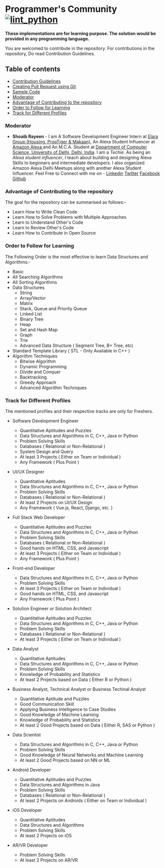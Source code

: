# Programmer's Community [![lint_python](https://github.com/shoaibrayeen/Programmers-Community/workflows/lint_python/badge.svg)](https://github.com/shoaibrayeen/Programmers-Community/actions)

__These implementations are for learning purpose. The solution would be provided in any programming language.__

You are welcomed to contribute in the repository. For contributions in the repository, Do read Contribution Guidelines.

## Table of contents
- [Contribution Guidelines](./Contributing.md)
- [Creating Pull Request using Git](./PR_using_Git.md)
- [Sample Code](./Sample%20Code/SampleCode.cpp)
- [Moderator](#Moderator)
- [Advantage of Contributing to the repository](#Advantage-of-Contributing-to-the-repository)
- [Order to Follow for Learning](#Order-to-Follow-for-Learning)
- [Track for Different Profiles](#Track-for-Different-Profiles)


### Moderator
* **Shoaib Rayeen** - I am A Software Development Engineer Intern at [ Elara Group (Housing, PropTiger & Makaan)](https://housing.com/), An Alexa Student Influencer at [ Amazon Alexa ](https://developer.amazon.com/en-IN/alexa/alexa-student-influencer#alexa-student-influencers) and An M.C.A. Student at [Department of Computer Science, University of Delhi, Delhi, India](http://cs.du.ac.in/). I am a *Techie*. As being an *Alexa student influencer*, I teach about building and designing Alexa Skills to beginners and intermediate developers. I also organized Amazon Alexa Delhi Meetups along with another Alexa Student Influencer. Feel Free to Connect with me on - 
[Linkedin](https://www.linkedin.com/in/shoaibrayeen/) [Twitter](https://twitter.com/Shoaibrayeen) [Facebook](https://www.facebook.com/ShoaibRayeen123) [Github](https://github.com/shoaibrayeen)


### Advantage of Contributing to the repository
The goal for the repository can be summarised as follows:-
- Learn How to Write Clean Code
- Learn How to Solve Problems with Multiple Approaches
- Learn to Understand Other's Code
- Learn to Review Other's Code
- Learn How to Contribute in Open Source

### Order to Follow for Learning
The Following Order is the most effective to learn Data Structures and Algorithms:-
- Basic
- All Searching Algorithms
- All Sorting Algorithms
- Data Structures
  - String
  - Array/Vector
  - Matrix
  - Stack, Queue and Priority Queue
  - Linked List
  - Binary Tree
  - Heap
  - Set and Hash Map
  - Graph
  - Trie
  - Advanced Data Structure ( Segment Tree, B+ Tree, etc)
- Standard Template Library ( STL - Only Available in C++ )
- Algorithm Techniques
  - Bitwise Algorithm
  - Dynamic Programming
  - Divide and Conquer
  - Backtracking
  - Greedy Approach
  - Advanced Algorithm Techniques

### Track for Different Profiles
The mentioned profiles and their respective tracks are only for Freshers.
- Software Development Engineer
   - Quantitative Aptitudes and Puzzles
   - Data Structures and Algorithms in C, C++, Java or Python
   - Problem Solving Skills
   - Databases ( Relational or Non-Relational )
   - System Design and Query
   - At least 3 Projects ( Either on Team or Individual )
   - Any Framework ( Plus Point )

- UI/UX Designer
   - Quantitative Aptitudes
   - Data Structures and Algorithms in C, C++, Java or Python
   - Problem Solving Skills
   - Databases ( Relational or Non-Relational )
   - At least 2 Projects on UI/UX Design
   - Any Framework ( Vue.js, React, Django, etc. )

- Full Stack Web Developer
   - Quantitative Aptitudes and Puzzles
   - Data Structures and Algorithms in C, C++, Java or Python
   - Problem Solving Skills
   - Databases ( Relational or Non-Relational )
   - Good hands on HTML, CSS, and Javascript
   - At least 3 Projects ( Either on Team or Individual )
   - Any Framework ( Plus Point )
        
- Front-end Developer
   - Data Structures and Algorithms in C, C++, Java or Python
   - Problem Solving Skills
   - At least 3 Projects ( Either on Team or Individual )
   - Good hands on HTML, CSS, and Javascript
   - Any Framework ( Plus Point )
    
- Solution Engineer or Solution Architect
   - Quantitative Aptitudes and Puzzles
   - Data Structures and Algorithms in C, C++, Java or Python
   - Problem Solving Skills
   - Databases ( Relational or Non-Relational )
   - At least 3 Projects ( Either on Team or Individual )

- Data Analyst
   - Quantitative Aptitudes
   - Data Structures and Algorithms in C, C++, Java or Python
   - Problem Solving Skills
   - Knowledge of Probability and Statistics
   - At least 2 Projects based on Data ( Either R or Python )
        
- Business Analyst, Technical Analyst or Business Techinal Analyst
   - Quantitative Aptitude and Puzzles
   - Good Communication Skill
   - Applying Business Intelligence to Case Studies
   - Good Knowledge of Machine Learning
   - Knowledge of Probability and Statistics
   - At least 2 Good Projects based on Data ( Either R, SAS or Python )
        
- Data Scientist
   - Data Structures and Algorithms in C, C++, Java or Python
   - Problem Solving Skills
   - Good Knowledge of Neural Networks and Machine Learning
   - At least 2 Good Projects based on NN or ML 
        
- Android Developer
   - Quantitative Aptitudes and Puzzles
   - Data Structures and Algorithms in Java
   - Problem Solving Skills
   - Databases ( Relational or Non-Relational )
   - At least 2 Projects on Androids ( Either on Team or Individual )

- iOS Developer
   - Quantitative Aptitudes
   - Data Structures and Algorithms
   - Problem Solving Skills
   - At least 2 Projects on iOS     
     
- AR/VR Developer
   - Problem Solving Skills
   - At least 2 Projects on AR/VR
        
